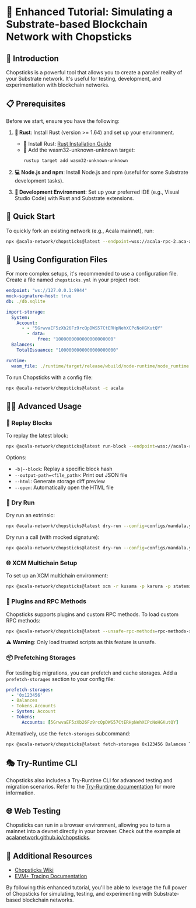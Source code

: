 # 🥢 Enhanced Tutorial: Simulating a Substrate-based Blockchain Network with Chopsticks

## 📝 Introduction

Chopsticks is a powerful tool that allows you to create a parallel reality of your Substrate network. It's useful for testing, development, and experimentation with blockchain networks.

## 📋 Prerequisites

Before we start, ensure you have the following:

1. **🦀 Rust**: Install Rust (version >= 1.64) and set up your environment.
   - 🔧 Install Rust: [Rust Installation Guide](https://www.rust-lang.org/tools/install)
   - 🎯 Add the wasm32-unknown-unknown target:
     ```bash
     rustup target add wasm32-unknown-unknown
     ```

2. **💻 Node.js and npm**: Install Node.js and npm (useful for some Substrate development tasks).

3. **🧰 Development Environment**: Set up your preferred IDE (e.g., Visual Studio Code) with Rust and Substrate extensions.

## 🚀 Quick Start

To quickly fork an existing network (e.g., Acala mainnet), run:

```bash
npx @acala-network/chopsticks@latest --endpoint=wss://acala-rpc-2.aca-api.network/ws
```

## 📁 Using Configuration Files

For more complex setups, it's recommended to use a configuration file. Create a file named `chopsticks.yml` in your project root:

```yaml
endpoint: "ws://127.0.0.1:9944"
mock-signature-host: true
db: ./db.sqlite

import-storage:
  System:
    Account:
      - - "5GrwvaEF5zXb26Fz9rcQpDWS57CtERHpNehXCPcNoHGKutQY"
        - data:
            free: "1000000000000000000000"
  Balances:
    TotalIssuance: "1000000000000000000000"

runtime:
  wasm_file: ./runtime/target/release/wbuild/node-runtime/node_runtime.wasm
```

To run Chopsticks with a config file:

```bash
npx @acala-network/chopsticks@latest -c acala
```

## 🏃‍♂️ Advanced Usage

### 🔄 Replay Blocks

To replay the latest block:

```bash
npx @acala-network/chopsticks@latest run-block --endpoint=wss://acala-rpc-2.aca-api.network/ws
```

Options:
- `-b|--block`: Replay a specific block hash
- `--output-path=<file_path>`: Print out JSON file
- `--html`: Generate storage diff preview
- `--open`: Automatically open the HTML file

### 🧪 Dry Run

Dry run an extrinsic:

```bash
npx @acala-network/chopsticks@latest dry-run --config=configs/mandala.yml --html --open --extrinsic=0x...
```

Dry run a call (with mocked signature):

```bash
npx @acala-network/chopsticks@latest dry-run --config=configs/mandala.yml --html --open --extrinsic=0x... --address=5GrwvaEF5zXb26Fz9rcQpDWS57CtERHpNehXCPcNoHGKutQY
```

### 🌐 XCM Multichain Setup

To set up an XCM multichain environment:

```bash
npx @acala-network/chopsticks@latest xcm -r kusama -p karura -p statemine
```

### 🔌 Plugins and RPC Methods

Chopsticks supports plugins and custom RPC methods. To load custom RPC methods:

```bash
npx @acala-network/chopsticks@latest --unsafe-rpc-methods=rpc-methods-scripts.js
```

⚠️ **Warning**: Only load trusted scripts as this feature is unsafe.

### 📦 Prefetching Storages

For testing big migrations, you can prefetch and cache storages. Add a `prefetch-storages` section to your config file:

```yaml
prefetch-storages:
  - '0x123456'
  - Balances
  - Tokens.Accounts
  - System: Account
  - Tokens:
      Accounts: [5GrwvaEF5zXb26Fz9rcQpDWS57CtERHpNehXCPcNoHGKutQY]
```

Alternatively, use the `fetch-storages` subcommand:

```bash
npx @acala-network/chopsticks@latest fetch-storages 0x123456 Balances Tokens.Accounts --endpoint=wss://acala-rpc-0.aca-api.network --block=<blockhash> --db=acala.sqlite
```

## 🎭 Try-Runtime CLI

Chopsticks also includes a Try-Runtime CLI for advanced testing and migration scenarios. Refer to the [Try-Runtime documentation](packages/chopsticks/src/plugins/try-runtime/README.md) for more information.

## 🌐 Web Testing

Chopsticks can run in a browser environment, allowing you to turn a mainnet into a devnet directly in your browser. Check out the example at [acalanetwork.github.io/chopsticks](https://acalanetwork.github.io/chopsticks/).

## 🔗 Additional Resources

- [Chopsticks Wiki](https://github.com/AcalaNetwork/chopsticks/wiki)
- [EVM+ Tracing Documentation](packages/chopsticks/src/plugins/trace-transaction/README.md)

By following this enhanced tutorial, you'll be able to leverage the full power of Chopsticks for simulating, testing, and experimenting with Substrate-based blockchain networks.
